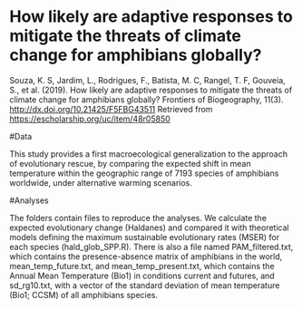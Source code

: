 # How likely are adaptive responses to mitigate the threats of climate change for amphibians globally?
Souza, K. S, Jardim, L., Rodrigues, F., Batista, M. C, Rangel, T. F, Gouveia, S., et al. (2019). How likely are adaptive responses to mitigate the threats of climate change for amphibians globally? Frontiers of Biogeography, 11(3). http://dx.doi.org/10.21425/F5FBG43511 Retrieved from https://escholarship.org/uc/item/48r05850

#Data

This study provides a first macroecological generalization to the approach of evolutionary rescue, by comparing the expected shift in mean temperature within the geographic range of 7193 species of amphibians worldwide, under alternative warming scenarios.

#Analyses

The folders contain files to reproduce the analyses. We calculate the expected evolutionary change (Haldanes) and compared it with theoretical models defining the maximum sustainable evolutionary rates (MSER) for each species (hald_glob_SPP.R).  There is also a file named PAM_filtered.txt, which contains the presence-absence matrix of amphibians in the world, mean_temp_future.txt, and mean_temp_present.txt,  which contains the Annual Mean Temperature (Bio1) in conditions current and futures, and sd_rg10.txt, with a vector of the standard deviation of mean temperature (Bio1; CCSM) of all amphibians species.


